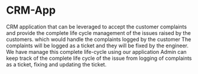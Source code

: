 # CRM-App
CRM application that can be leveraged to accept the customer complaints and provide the complete life cycle
management of the issues raised by the customers.
which would handle the complaints logged by the customer
The complaints will be logged as a ticket and they will be fixed by the engineer. We  have manage this complete
life-cycle using our application
Admin can keep track of the complete life cycle of the issue from logging of complaints as a ticket, fixing and updating
the ticket.
